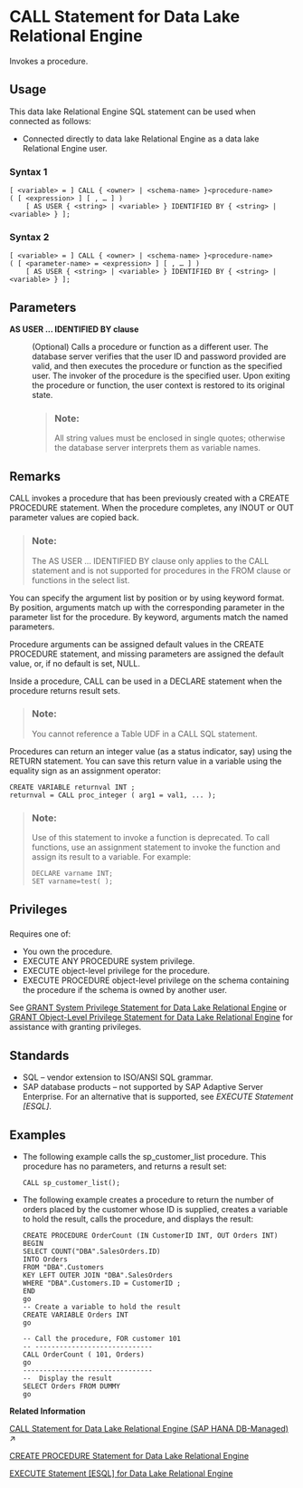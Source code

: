 <!-- loioa614c16084f21015bc34dd15aeb50bde -->

# CALL Statement for Data Lake Relational Engine

Invokes a procedure.



<a name="loioa614c16084f21015bc34dd15aeb50bde__section_azh_5fj_znb"/>

## Usage

This data lake Relational Engine SQL statement can be used when connected as follows:

-   Connected directly to data lake Relational Engine as a data lake Relational Engine user.





### Syntax 1

```
[ <variable> = ] CALL { <owner> | <schema-name> }<procedure-name> ( [ <expression> ] [ , … ] ) 
    [ AS USER { <string> | <variable> } IDENTIFIED BY { <string> | <variable> } ];
```



### Syntax 2

```
[ <variable> = ] CALL { <owner> | <schema-name> }<procedure-name> ( [ <parameter-name> = <expression> ] [ , … ] ) 
    [ AS USER { <string> | <variable> } IDENTIFIED BY { <string> | <variable> } ];
```



<a name="loioa614c16084f21015bc34dd15aeb50bde__call_parameters1"/>

## Parameters


<dl>
<dt><b>

AS USER ... IDENTIFIED BY clause

</b></dt>
<dd>

\(Optional\) Calls a procedure or function as a different user. The database server verifies that the user ID and password provided are valid, and then executes the procedure or function as the specified user. The invoker of the procedure is the specified user. Upon exiting the procedure or function, the user context is restored to its original state.

> ### Note:  
> All string values must be enclosed in single quotes; otherwise the database server interprets them as variable names.



</dd>
</dl>



<a name="loioa614c16084f21015bc34dd15aeb50bde__call_remarks1"/>

## Remarks

CALL invokes a procedure that has been previously created with a CREATE PROCEDURE statement. When the procedure completes, any INOUT or OUT parameter values are copied back.

> ### Note:  
> The AS USER ... IDENTIFIED BY clause only applies to the CALL statement and is not supported for procedures in the FROM clause or functions in the select list.

You can specify the argument list by position or by using keyword format. By position, arguments match up with the corresponding parameter in the parameter list for the procedure. By keyword, arguments match the named parameters.

Procedure arguments can be assigned default values in the CREATE PROCEDURE statement, and missing parameters are assigned the default value, or, if no default is set, NULL.

Inside a procedure, CALL can be used in a DECLARE statement when the procedure returns result sets.

> ### Note:  
> You cannot reference a Table UDF in a CALL SQL statement.

Procedures can return an integer value \(as a status indicator, say\) using the RETURN statement. You can save this return value in a variable using the equality sign as an assignment operator:

```
CREATE VARIABLE returnval INT ;
returnval = CALL proc_integer ( arg1 = val1, ... );
```

> ### Note:  
> Use of this statement to invoke a function is deprecated. To call functions, use an assignment statement to invoke the function and assign its result to a variable. For example:
> 
> ```
> DECLARE varname INT;
> SET varname=test( );
> ```



<a name="loioa614c16084f21015bc34dd15aeb50bde__call_privileges1"/>

## Privileges



### 

Requires one of:

-   You own the procedure.
-   EXECUTE ANY PROCEDURE system privilege.
-   EXECUTE object-level privilege for the procedure.
-   EXECUTE PROCEDURE object-level privilege on the schema containing the procedure if the schema is owned by another user.

See [GRANT System Privilege Statement for Data Lake Relational Engine](grant-system-privilege-statement-for-data-lake-relational-engine-a3dfcb0.md) or [GRANT Object-Level Privilege Statement for Data Lake Relational Engine](grant-object-level-privilege-statement-for-data-lake-relational-engine-a3e154f.md) for assistance with granting privileges.



<a name="loioa614c16084f21015bc34dd15aeb50bde__call_standards1"/>

## Standards

-   SQL – vendor extension to ISO/ANSI SQL grammar.
-   SAP database products – not supported by SAP Adaptive Server Enterprise. For an alternative that is supported, see *EXECUTE Statement \[ESQL\]*.



<a name="loioa614c16084f21015bc34dd15aeb50bde__call_examples1"/>

## Examples

-   The following example calls the sp\_customer\_list procedure. This procedure has no parameters, and returns a result set:

    ```
    CALL sp_customer_list();
    ```

-   The following example creates a procedure to return the number of orders placed by the customer whose ID is supplied, creates a variable to hold the result, calls the procedure, and displays the result:

    ```
    CREATE PROCEDURE OrderCount (IN CustomerID INT, OUT Orders INT)
    BEGIN
    SELECT COUNT("DBA".SalesOrders.ID)
    INTO Orders
    FROM "DBA".Customers
    KEY LEFT OUTER JOIN "DBA".SalesOrders
    WHERE "DBA".Customers.ID = CustomerID ;
    END
    go
    -- Create a variable to hold the result
    CREATE VARIABLE Orders INT
    go
    
    -- Call the procedure, FOR customer 101
    -- -----------------------------
    CALL OrderCount ( 101, Orders) 
    go
    --------------------------------
    --  Display the result
    SELECT Orders FROM DUMMY 
    go
    ```


**Related Information**  


[CALL Statement for Data Lake Relational Engine (SAP HANA DB-Managed)](https://help.sap.com/viewer/a898e08b84f21015969fa437e89860c8/2023_4_QRC/en-US/04d3a41e1d0c48aaaa788980a565bbe0.html "Invokes a procedure.") :arrow_upper_right:

[CREATE PROCEDURE Statement for Data Lake Relational Engine](create-procedure-statement-for-data-lake-relational-engine-a6185b2.md "Creates a new user-defined SQL procedure in the database.")

[EXECUTE Statement \[ESQL\] for Data Lake Relational Engine](execute-statement-esql-for-data-lake-relational-engine-a774406.md "Executes a SQL statement.")

